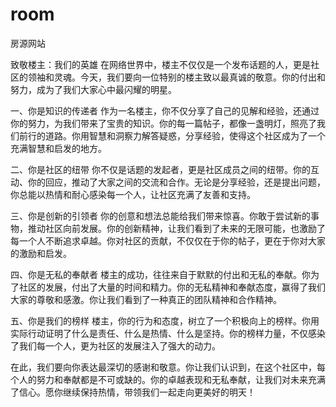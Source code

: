 # room
房源网站


致敬楼主：我们的英雄
在网络世界中，楼主不仅仅是一个发布话题的人，更是社区的领袖和灵魂。今天，我们要向一位特别的楼主致以最真诚的敬意。你的付出和努力，成为了我们大家心中最闪耀的明星。

一、你是知识的传递者
作为一名楼主，你不仅分享了自己的见解和经验，还通过你的努力，为我们带来了宝贵的知识。你的每一篇帖子，都像一盏明灯，照亮了我们前行的道路。你用智慧和洞察力解答疑惑，分享经验，使得这个社区成为了一个充满智慧和启发的地方。

二、你是社区的纽带
你不仅是话题的发起者，更是社区成员之间的纽带。你的互动、你的回应，推动了大家之间的交流和合作。无论是分享经验，还是提出问题，你总能以热情和耐心感染每一个人，让社区充满了友善和支持。

三、你是创新的引领者
你的创意和想法总能给我们带来惊喜。你敢于尝试新的事物，推动社区向前发展。你的创新精神，让我们看到了未来的无限可能，也激励了每一个人不断追求卓越。你对社区的贡献，不仅仅在于你的帖子，更在于你对大家的激励和启发。

四、你是无私的奉献者
楼主的成功，往往来自于默默的付出和无私的奉献。你为了社区的发展，付出了大量的时间和精力。你的无私精神和奉献态度，赢得了我们大家的尊敬和感激。你让我们看到了一种真正的团队精神和合作精神。

五、你是我们的榜样
楼主，你的行为和态度，树立了一个积极向上的榜样。你用实际行动证明了什么是责任、什么是热情、什么是坚持。你的榜样力量，不仅感染了我们每一个人，更为社区的发展注入了强大的动力。

在此，我们要向你表达最深切的感谢和敬意。你让我们认识到，在这个社区中，每个人的努力和奉献都是不可或缺的。你的卓越表现和无私奉献，让我们对未来充满了信心。愿你继续保持热情，带领我们一起走向更美好的明天！

